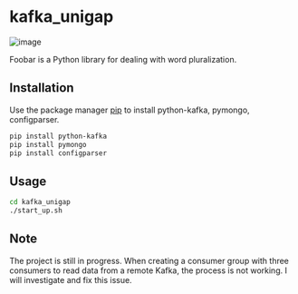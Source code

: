 # kafka_unigap
![image](https://github.com/user-attachments/assets/b25f965a-1f67-4277-b936-4227d8e30d05)


Foobar is a Python library for dealing with word pluralization.

## Installation

Use the package manager [pip](https://pip.pypa.io/en/stable/) to install python-kafka, pymongo, configparser.

```bash
pip install python-kafka
pip install pymongo
pip install configparser
```

## Usage
```bash
cd kafka_unigap
./start_up.sh
```
## Note
The project is still in progress. When creating a consumer group with three consumers to read data from a remote Kafka, the process is not working. I will investigate and fix this issue.
